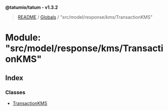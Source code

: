 **@tatumio/tatum - v1.3.2**

> [README](../README.md) / [Globals](../globals.md) / "src/model/response/kms/TransactionKMS"

# Module: "src/model/response/kms/TransactionKMS"

## Index

### Classes

* [TransactionKMS](../classes/_src_model_response_kms_transactionkms_.transactionkms.md)

